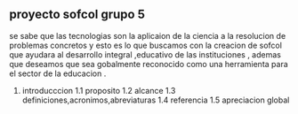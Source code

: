 ## proyecto sofcol grupo 5

se sabe que las tecnologias son la aplicaion de la ciencia a la resolucion de problemas concretos y esto es lo que buscamos 
con la creacion de sofcol que ayudara al  desarrollo integral ,educativo de las instituciones ,
ademas que deseamos que sea gobalmente reconocido como una herramienta para el sector de la educacion .

1. introducccion 
1.1 proposito
1.2 alcance
1.3 definiciones,acronimos,abreviaturas
1.4 referencia
1.5 apreciacion global 

